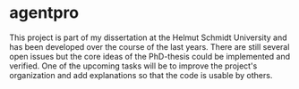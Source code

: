 # agentpro
This project is part of my dissertation at the Helmut Schmidt University and has been developed over the course of the last years. There are still several open issues but the core ideas of the PhD-thesis could be implemented and verified. One of the upcoming tasks will be to improve the project's organization and add explanations so that the code is usable by others.
